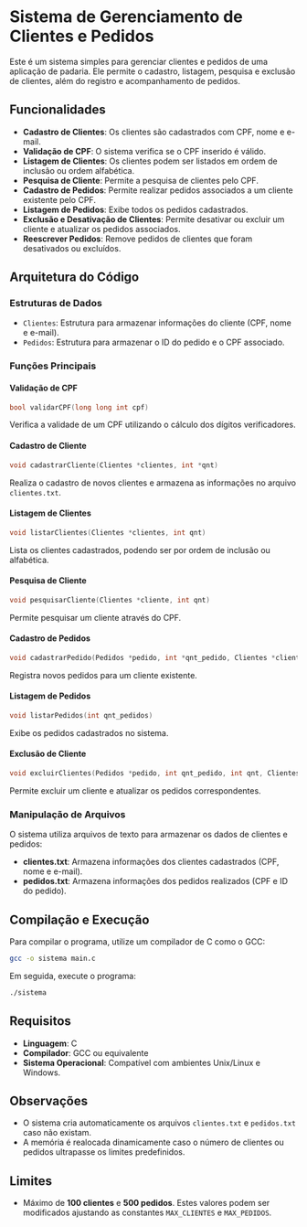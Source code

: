 # Sistema de Gerenciamento de Clientes e Pedidos

Este é um sistema simples para gerenciar clientes e pedidos de uma aplicação de padaria. Ele permite o cadastro, listagem, pesquisa e exclusão de clientes, além do registro e acompanhamento de pedidos.

## Funcionalidades

- **Cadastro de Clientes**: Os clientes são cadastrados com CPF, nome e e-mail.
- **Validação de CPF**: O sistema verifica se o CPF inserido é válido.
- **Listagem de Clientes**: Os clientes podem ser listados em ordem de inclusão ou ordem alfabética.
- **Pesquisa de Cliente**: Permite a pesquisa de clientes pelo CPF.
- **Cadastro de Pedidos**: Permite realizar pedidos associados a um cliente existente pelo CPF.
- **Listagem de Pedidos**: Exibe todos os pedidos cadastrados.
- **Exclusão e Desativação de Clientes**: Permite desativar ou excluir um cliente e atualizar os pedidos associados.
- **Reescrever Pedidos**: Remove pedidos de clientes que foram desativados ou excluídos.

## Arquitetura do Código

### Estruturas de Dados

- `Clientes`: Estrutura para armazenar informações do cliente (CPF, nome e e-mail).
- `Pedidos`: Estrutura para armazenar o ID do pedido e o CPF associado.

### Funções Principais

#### Validação de CPF
```c
bool validarCPF(long long int cpf)
```
Verifica a validade de um CPF utilizando o cálculo dos dígitos verificadores.

#### Cadastro de Cliente
```c
void cadastrarCliente(Clientes *clientes, int *qnt)
```
Realiza o cadastro de novos clientes e armazena as informações no arquivo `clientes.txt`.

#### Listagem de Clientes
```c
void listarClientes(Clientes *clientes, int qnt)
```
Lista os clientes cadastrados, podendo ser por ordem de inclusão ou alfabética.

#### Pesquisa de Cliente
```c
void pesquisarCliente(Clientes *cliente, int qnt)
```
Permite pesquisar um cliente através do CPF.

#### Cadastro de Pedidos
```c
void cadastrarPedido(Pedidos *pedido, int *qnt_pedido, Clientes *cliente, int qnt)
```
Registra novos pedidos para um cliente existente.

#### Listagem de Pedidos
```c
void listarPedidos(int qnt_pedidos)
```
Exibe os pedidos cadastrados no sistema.

#### Exclusão de Cliente
```c
void excluirClientes(Pedidos *pedido, int qnt_pedido, int qnt, Clientes *cliente)
```
Permite excluir um cliente e atualizar os pedidos correspondentes.

### Manipulação de Arquivos

O sistema utiliza arquivos de texto para armazenar os dados de clientes e pedidos:

- **clientes.txt**: Armazena informações dos clientes cadastrados (CPF, nome e e-mail).
- **pedidos.txt**: Armazena informações dos pedidos realizados (CPF e ID do pedido).

## Compilação e Execução

Para compilar o programa, utilize um compilador de C como o GCC:

```bash
gcc -o sistema main.c
```

Em seguida, execute o programa:

```bash
./sistema
```

## Requisitos

- **Linguagem**: C
- **Compilador**: GCC ou equivalente
- **Sistema Operacional**: Compatível com ambientes Unix/Linux e Windows.

## Observações

- O sistema cria automaticamente os arquivos `clientes.txt` e `pedidos.txt` caso não existam.
- A memória é realocada dinamicamente caso o número de clientes ou pedidos ultrapasse os limites predefinidos.

## Limites

- Máximo de **100 clientes** e **500 pedidos**. Estes valores podem ser modificados ajustando as constantes `MAX_CLIENTES` e `MAX_PEDIDOS`.